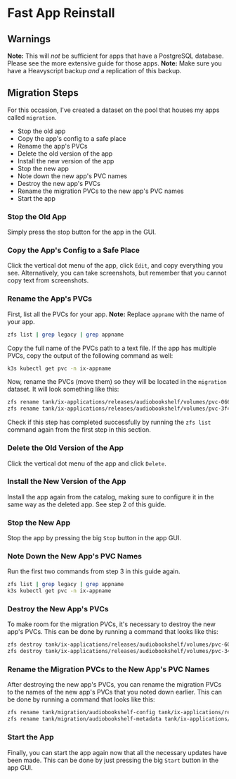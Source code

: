 # Fast App Reinstall

## Warnings

**Note:** This will *not* be sufficient for apps that have a PostgreSQL database. Please see the more extensive guide for those apps.
**Note:** Make sure you have a Heavyscript backup *and* a replication of this backup.

## Migration Steps

For this occasion, I've created a dataset on the pool that houses my apps called `migration`.

* Stop the old app
* Copy the app's config to a safe place
* Rename the app's PVCs
* Delete the old version of the app
* Install the new version of the app
* Stop the new app
* Note down the new app's PVC names
* Destroy the new app's PVCs
* Rename the migration PVCs to the new app's PVC names
* Start the app

### Stop the Old App

Simply press the stop button for the app in the GUI.

### Copy the App's Config to a Safe Place

Click the vertical dot menu of the app, click `Edit`, and copy everything you see.
Alternatively, you can take screenshots, but remember that you cannot copy text from screenshots.

### Rename the App's PVCs

First, list all the PVCs for your app.
**Note:** Replace `appname` with the name of your app.

```bash
zfs list | grep legacy | grep appname
```

Copy the full name of the PVCs path to a text file.
If the app has multiple PVCs, copy the output of the following command as well:

```bash
k3s kubectl get pvc -n ix-appname
```

Now, rename the PVCs (move them) so they will be located in the `migration` dataset.
It will look something like this:

```bash
zfs rename tank/ix-applications/releases/audiobookshelf/volumes/pvc-066d3cc1-0b21-4751-96f5-4d7b78deb8a4 tank/migration/audiobookshelf-config
zfs rename tank/ix-applications/releases/audiobookshelf/volumes/pvc-3f4b7691-a13d-4d14-b9e3-9fbc30f8cbd0 tank/migration/audiobookshelf-metadata
```

Check if this step has completed successfully by running the `zfs list` command again from the first step in this section.

### Delete the Old Version of the App

Click the vertical dot menu of the app and click `Delete`.

### Install the New Version of the App

Install the app again from the catalog, making sure to configure it in the same way as the deleted app.
See step 2 of this guide.

### Stop the New App

Stop the app by pressing the big `Stop` button in the app GUI.

### Note Down the New App's PVC Names

Run the first two commands from step 3 in this guide again.

```bash
zfs list | grep legacy | grep appname
k3s kubectl get pvc -n ix-appname
```

### Destroy the New App's PVCs

To make room for the migration PVCs, it's necessary to destroy the new app's PVCs.
This can be done by running a command that looks like this:

```bash
zfs destroy tank/ix-applications/releases/audiobookshelf/volumes/pvc-60df4239-be4f-4f8c-9ba0-df1028d83e24
zfs destroy tank/ix-applications/releases/audiobookshelf/volumes/pvc-34534249-ab4f-4f8d-12a0-cf4548d83678
```

### Rename the Migration PVCs to the New App's PVC Names

After destroying the new app's PVCs, you can rename the migration PVCs to the names of the new app's PVCs that you noted down earlier.
This can be done by running a command that looks like this:

```bash
zfs rename tank/migration/audiobookshelf-config tank/ix-applications/releases/audiobookshelf/volumes/pvc-60df4239-be4f-4f8c-9ba0-df1028d83e24
zfs rename tank/migration/audiobookshelf-metadata tank/ix-applications/releases/audiobookshelf/volumes/pvc-34534249-ab4f-4f8d-12a0-cf4548d83678
```

### Start the App

Finally, you can start the app again now that all the necessary updates have been made.
This can be done by just pressing the big `Start` button in the app GUI.
